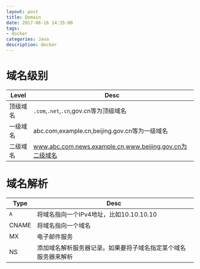 ```yaml
---
layout: post
title: Domain
date: 2017-06-16 14:35:00
tags:
- docker
categories: Java
description: docker
---
```



# 域名级别

|   Level          |              Desc                                        |
| ---------------- | -------------------------------------------------------- |
| 顶级域名          | `.com`,`.net`,`.cn`,gov.cn等为顶级域名                      |
| 一级域名          | abc.com,example.cn,beijing.gov.cn等为一级域名               |
| 二级域名          | www.abc.com,news.example.cn,www.beijing.gov.cn为二级域名    |




# 域名解析
|     Type       |                           Desc                                   |
| -------------- | ---------------------------------------------------------------- |
| `A`            | 将域名指向一个IPv4地址，比如10.10.10.10                              |
| CNAME          | 将域名指向一个域名                                                  |
| MX             | 电子邮件服务                                                       |
| NS             | 添加域名解析服务器记录。如果要将子域名指定某个域名服务器来解析             |

